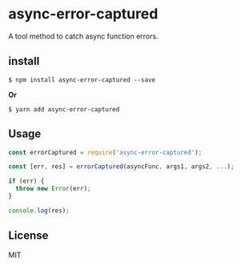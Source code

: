 # async-error-captured

A tool method to catch async function errors.

## install

```
$ npm install async-error-captured --save
```

**Or**

```
$ yarn add async-error-captured
```


## Usage

```javascript
const errorCaptured = require('async-error-captured');

const [err, res] = errorCaptured(asyncFunc, args1, args2, ...);

if (err) {
  throw new Error(err);
}

console.log(res);
```


## License

MIT